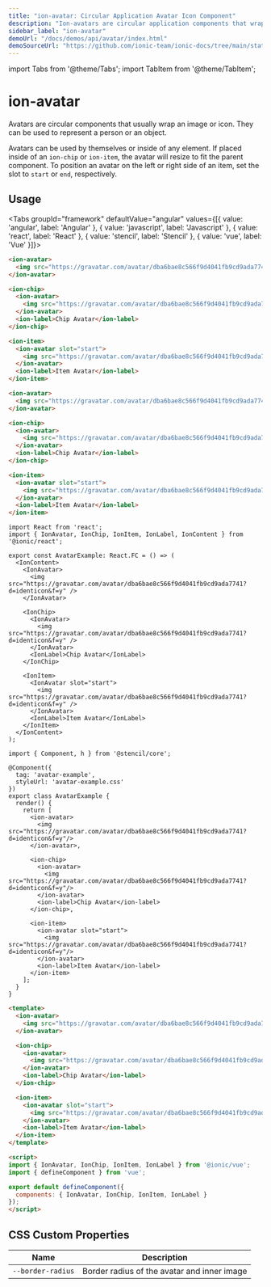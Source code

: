 ```yaml
---
title: "ion-avatar: Circular Application Avatar Icon Component"
description: "Ion-avatars are circular application components that wrap an image or icon. They can represent a person or an object, by themselves or inside of any element."
sidebar_label: "ion-avatar"
demoUrl: "/docs/demos/api/avatar/index.html"
demoSourceUrl: "https://github.com/ionic-team/ionic-docs/tree/main/static/demos/api/avatar/index.html"
---
```

import Tabs from '@theme/Tabs';
import TabItem from '@theme/TabItem';

# ion-avatar

Avatars are circular components that usually wrap an image or icon. They can be used to represent a person or an object.

Avatars can be used by themselves or inside of any element. If placed inside of an `ion-chip` or `ion-item`, the avatar will resize to fit the parent component. To position an avatar on the left or right side of an item, set the slot to `start` or `end`, respectively.


## Usage

<Tabs groupId="framework" defaultValue="angular" values={[{ value: 'angular', label: 'Angular' }, { value: 'javascript', label: 'Javascript' }, { value: 'react', label: 'React' }, { value: 'stencil', label: 'Stencil' }, { value: 'vue', label: 'Vue' }]}>


<TabItem value="angular">

```html
<ion-avatar>
  <img src="https://gravatar.com/avatar/dba6bae8c566f9d4041fb9cd9ada7741?d=identicon&f=y">
</ion-avatar>

<ion-chip>
  <ion-avatar>
    <img src="https://gravatar.com/avatar/dba6bae8c566f9d4041fb9cd9ada7741?d=identicon&f=y">
  </ion-avatar>
  <ion-label>Chip Avatar</ion-label>
</ion-chip>

<ion-item>
  <ion-avatar slot="start">
    <img src="https://gravatar.com/avatar/dba6bae8c566f9d4041fb9cd9ada7741?d=identicon&f=y">
  </ion-avatar>
  <ion-label>Item Avatar</ion-label>
</ion-item>
```

</TabItem>


<TabItem value="javascript">

```html
<ion-avatar>
  <img src="https://gravatar.com/avatar/dba6bae8c566f9d4041fb9cd9ada7741?d=identicon&f=y">
</ion-avatar>

<ion-chip>
  <ion-avatar>
    <img src="https://gravatar.com/avatar/dba6bae8c566f9d4041fb9cd9ada7741?d=identicon&f=y">
  </ion-avatar>
  <ion-label>Chip Avatar</ion-label>
</ion-chip>

<ion-item>
  <ion-avatar slot="start">
    <img src="https://gravatar.com/avatar/dba6bae8c566f9d4041fb9cd9ada7741?d=identicon&f=y">
  </ion-avatar>
  <ion-label>Item Avatar</ion-label>
</ion-item>
```

</TabItem>


<TabItem value="react">

```tsx
import React from 'react';
import { IonAvatar, IonChip, IonItem, IonLabel, IonContent } from '@ionic/react';

export const AvatarExample: React.FC = () => (
  <IonContent>
    <IonAvatar>
      <img src="https://gravatar.com/avatar/dba6bae8c566f9d4041fb9cd9ada7741?d=identicon&f=y" />
    </IonAvatar>

    <IonChip>
      <IonAvatar>
        <img src="https://gravatar.com/avatar/dba6bae8c566f9d4041fb9cd9ada7741?d=identicon&f=y" />
      </IonAvatar>
      <IonLabel>Chip Avatar</IonLabel>
    </IonChip>

    <IonItem>
      <IonAvatar slot="start">
        <img src="https://gravatar.com/avatar/dba6bae8c566f9d4041fb9cd9ada7741?d=identicon&f=y" />
      </IonAvatar>
      <IonLabel>Item Avatar</IonLabel>
    </IonItem>
  </IonContent>
);
```

</TabItem>


<TabItem value="stencil">

```tsx
import { Component, h } from '@stencil/core';

@Component({
  tag: 'avatar-example',
  styleUrl: 'avatar-example.css'
})
export class AvatarExample {
  render() {
    return [
      <ion-avatar>
        <img src="https://gravatar.com/avatar/dba6bae8c566f9d4041fb9cd9ada7741?d=identicon&f=y"/>
      </ion-avatar>,

      <ion-chip>
        <ion-avatar>
          <img src="https://gravatar.com/avatar/dba6bae8c566f9d4041fb9cd9ada7741?d=identicon&f=y"/>
        </ion-avatar>
        <ion-label>Chip Avatar</ion-label>
      </ion-chip>,

      <ion-item>
        <ion-avatar slot="start">
          <img src="https://gravatar.com/avatar/dba6bae8c566f9d4041fb9cd9ada7741?d=identicon&f=y"/>
        </ion-avatar>
        <ion-label>Item Avatar</ion-label>
      </ion-item>
    ];
  }
}
```

</TabItem>


<TabItem value="vue">

```html
<template>
  <ion-avatar>
    <img src="https://gravatar.com/avatar/dba6bae8c566f9d4041fb9cd9ada7741?d=identicon&f=y">
  </ion-avatar>

  <ion-chip>
    <ion-avatar>
      <img src="https://gravatar.com/avatar/dba6bae8c566f9d4041fb9cd9ada7741?d=identicon&f=y">
    </ion-avatar>
    <ion-label>Chip Avatar</ion-label>
  </ion-chip>

  <ion-item>
    <ion-avatar slot="start">
      <img src="https://gravatar.com/avatar/dba6bae8c566f9d4041fb9cd9ada7741?d=identicon&f=y">
    </ion-avatar>
    <ion-label>Item Avatar</ion-label>
  </ion-item>
</template>

<script>
import { IonAvatar, IonChip, IonItem, IonLabel } from '@ionic/vue';
import { defineComponent } from 'vue';

export default defineComponent({
  components: { IonAvatar, IonChip, IonItem, IonLabel }
});
</script>
```

</TabItem>

</Tabs>

## CSS Custom Properties

| Name | Description |
| --- | --- |
| `--border-radius` | Border radius of the avatar and inner image |

